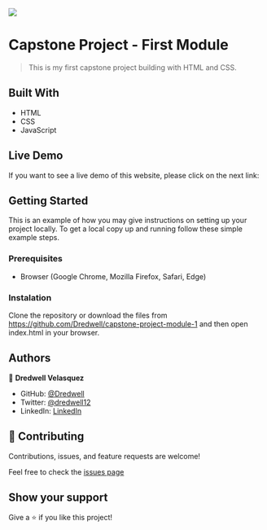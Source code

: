 ![](https://img.shields.io/badge/Microverse-blueviolet)

# Capstone Project - First Module

> This is my first capstone project building with HTML and CSS.

## Built With

- HTML
- CSS
- JavaScript

## Live Demo

If you want to see a live demo of this website, please click on the next link:

## Getting Started

This is an example of how you may give instructions on setting up your project locally. To get a local copy up and running follow these simple example steps.

### Prerequisites

- Browser (Google Chrome, Mozilla Firefox, Safari, Edge)

### Instalation

Clone the repository or download the files from https://github.com/Dredwell/capstone-project-module-1 and then open index.html in your browser.

## Authors

👤 **Dredwell Velasquez**

- GitHub: [@Dredwell](https://github.com/Dredwell)
- Twitter: [@dredwell12](https://twitter.com/dredwell12)
- LinkedIn: [LinkedIn](https://www.linkedin.com/in/dredwell-velasquez-462a60160/)

## 🤝 Contributing

Contributions, issues, and feature requests are welcome!

Feel free to check the [issues page](https://github.com/Dredwell/My-Portfolio/issues)

## Show your support

Give a ⭐️ if you like this project!
